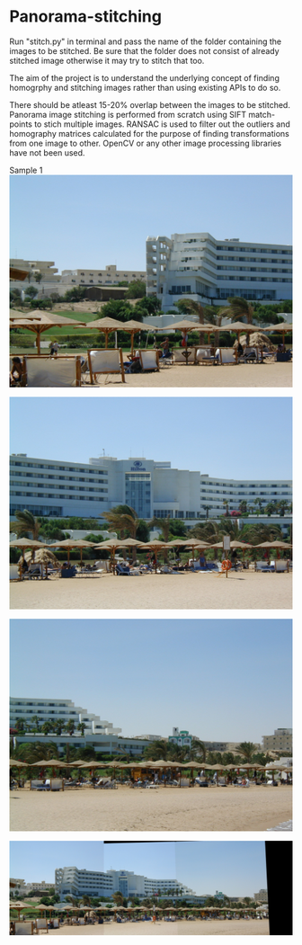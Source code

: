 # Panorama-stitching

Run "stitch.py" in terminal and pass the name of the folder containing the images to be stitched. Be sure that the folder does not consist of already stitched image otherwise it may try to stitch that too.

The aim of the project is to understand the underlying concept of finding homogrphy and stitching images rather than using existing APIs to do so.

There should be atleast 15-20% overlap between the images to be stitched. Panorama image stitching is performed from scratch using SIFT match-points to stich multiple images. RANSAC is used to filter out the outliers and homography matrices calculated for the purpose of finding transformations from one image to other. OpenCV or any other image processing libraries have not been used. 

Sample 1
![](hotel_images/h1.jpg)

![](hotel_images/h2.jpg)

![](hotel_images/h3.jpg)

![](hotel_images/panorama.jpg)
